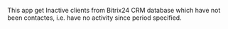 This app get Inactive clients from Bitrix24 CRM database which have not been contactes, i.e. have no activity since period specified.
